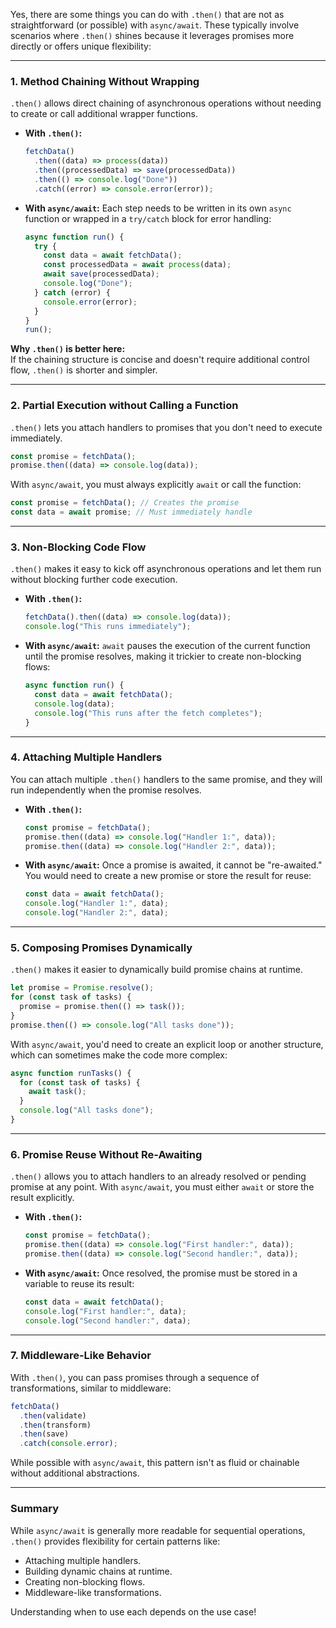 Yes, there are some things you can do with `.then()` that are not as straightforward (or possible) with `async/await`. These typically involve scenarios where `.then()` shines because it leverages promises more directly or offers unique flexibility:

---

### 1. **Method Chaining Without Wrapping**
   `.then()` allows direct chaining of asynchronous operations without needing to create or call additional wrapper functions.

   - **With `.then()`:**
     ```javascript
     fetchData()
       .then((data) => process(data))
       .then((processedData) => save(processedData))
       .then(() => console.log("Done"))
       .catch((error) => console.error(error));
     ```

   - **With `async/await`:**
     Each step needs to be written in its own `async` function or wrapped in a `try/catch` block for error handling:
     ```javascript
     async function run() {
       try {
         const data = await fetchData();
         const processedData = await process(data);
         await save(processedData);
         console.log("Done");
       } catch (error) {
         console.error(error);
       }
     }
     run();
     ```

   **Why `.then()` is better here:**  
   If the chaining structure is concise and doesn't require additional control flow, `.then()` is shorter and simpler.

---

### 2. **Partial Execution without Calling a Function**
   `.then()` lets you attach handlers to promises that you don't need to execute immediately.

   ```javascript
   const promise = fetchData();
   promise.then((data) => console.log(data));
   ```

   With `async/await`, you must always explicitly `await` or call the function:
   ```javascript
   const promise = fetchData(); // Creates the promise
   const data = await promise; // Must immediately handle
   ```

---

### 3. **Non-Blocking Code Flow**
   `.then()` makes it easy to kick off asynchronous operations and let them run without blocking further code execution.

   - **With `.then()`:**
     ```javascript
     fetchData().then((data) => console.log(data));
     console.log("This runs immediately");
     ```

   - **With `async/await`:**
     `await` pauses the execution of the current function until the promise resolves, making it trickier to create non-blocking flows:
     ```javascript
     async function run() {
       const data = await fetchData();
       console.log(data);
       console.log("This runs after the fetch completes");
     }
     ```

---

### 4. **Attaching Multiple Handlers**
   You can attach multiple `.then()` handlers to the same promise, and they will run independently when the promise resolves.

   - **With `.then()`:**
     ```javascript
     const promise = fetchData();
     promise.then((data) => console.log("Handler 1:", data));
     promise.then((data) => console.log("Handler 2:", data));
     ```

   - **With `async/await`:**
     Once a promise is awaited, it cannot be "re-awaited." You would need to create a new promise or store the result for reuse:
     ```javascript
     const data = await fetchData();
     console.log("Handler 1:", data);
     console.log("Handler 2:", data);
     ```

---

### 5. **Composing Promises Dynamically**
   `.then()` makes it easier to dynamically build promise chains at runtime.

   ```javascript
   let promise = Promise.resolve();
   for (const task of tasks) {
     promise = promise.then(() => task());
   }
   promise.then(() => console.log("All tasks done"));
   ```

   With `async/await`, you'd need to create an explicit loop or another structure, which can sometimes make the code more complex:
   ```javascript
   async function runTasks() {
     for (const task of tasks) {
       await task();
     }
     console.log("All tasks done");
   }
   ```

---

### 6. **Promise Reuse Without Re-Awaiting**
   `.then()` allows you to attach handlers to an already resolved or pending promise at any point. With `async/await`, you must either `await` or store the result explicitly.

   - **With `.then()`:**
     ```javascript
     const promise = fetchData();
     promise.then((data) => console.log("First handler:", data));
     promise.then((data) => console.log("Second handler:", data));
     ```

   - **With `async/await`:**
     Once resolved, the promise must be stored in a variable to reuse its result:
     ```javascript
     const data = await fetchData();
     console.log("First handler:", data);
     console.log("Second handler:", data);
     ```

---

### 7. **Middleware-Like Behavior**
   With `.then()`, you can pass promises through a sequence of transformations, similar to middleware:

   ```javascript
   fetchData()
     .then(validate)
     .then(transform)
     .then(save)
     .catch(console.error);
   ```

   While possible with `async/await`, this pattern isn't as fluid or chainable without additional abstractions.

---

### **Summary**
While `async/await` is generally more readable for sequential operations, `.then()` provides flexibility for certain patterns like:
- Attaching multiple handlers.
- Building dynamic chains at runtime.
- Creating non-blocking flows.
- Middleware-like transformations.

Understanding when to use each depends on the use case!